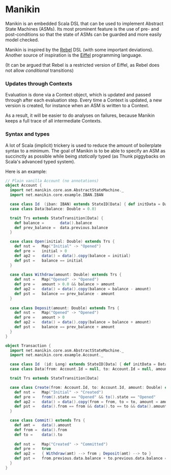 # Manikin
Manikin is an embedded Scala DSL that can be used to implement Abstract State Machines (ASMs).
Its most prominent feature is the use of pre- and post-conditions so that the state of ASMs can be guarded and more easily model checked.

Manikin is inspired by the [Rebel](https://github.com/cwi-swat/rebel) DSL (with some important deviations).
Another source of inspiration is the [Eiffel](https://www.eiffel.com) programming language.

(It can be argued that Rebel is a restricted version of Eiffel, as Rebel does not allow *conditional* transitions)

### Updates through Contexts
Evaluation is done via a Context object, which is updated and passed through after each evaluation step.
Every time a Context is updated, a new version is created, for instance when an ASM is written to a Context.

As a result, it will be easier to do analyses on failures, because Manikin keeps a full trace of all intermediate Contexts. 

### Syntax and types
A lot of Scala (implicit) trickery is used to reduce the amount of boilerplate syntax to a minimum. 
The goal of Manikin is to be able to specify an ASM as succinctly as possible while being *statically* typed (as Thunk piggybacks on Scala's advanced typed system). 

Here is an example:
```scala
// Plain vanilla Account (no annotations)
object Account {
  import net.manikin.core.asm.AbstractStateMachine._
  import net.manikin.core.example.IBAN.IBAN

  case class Id  (iban: IBAN) extends StateID[Data] { def initData = Data() }
  case class Data(balance: Double = 0.0)

  trait Trs extends StateTransition[Data] {
    def balance =       data().balance
    def prev_balance =  data.previous.balance
  }

  case class Open(initial: Double) extends Trs {
    def nst =   Map("Initial" -> "Opened")
    def pre =   initial > 0
    def ap2 =   data() = data().copy(balance = initial)
    def pst =   balance == initial
  }
  
  case class Withdraw(amount: Double) extends Trs {
    def nst =   Map("Opened" -> "Opened")
    def pre =   amount > 0.0 && balance > amount
    def ap2 =   data() = data().copy(balance = balance - amount)
    def pst =   balance == prev_balance - amount
  }
                                                                               
  case class Deposit(amount: Double) extends Trs {
    def nst =   Map("Opened" -> "Opened")
    def pre =   amount > 0
    def ap2 =   data() = data().copy(balance = balance + amount)
    def pst =   balance == prev_balance + amount
  }
}
```
```scala
object Transaction {
  import net.manikin.core.asm.AbstractStateMachine._
  import net.manikin.core.example.Account._

  case class Id  (id: Long) extends StateID[Data] { def initData = Data() }
  case class Data(from: Account.Id = null, to: Account.Id = null, amount: Double = 0.0)

  trait Trs extends StateTransition[Data]

  case class Create(from: Account.Id, to: Account.Id, amount: Double) extends Trs {
    def nst =   Map("Initial" -> "Created")
    def pre =   from().state == "Opened" && to().state == "Opened"
    def ap2 =   data() = data().copy(from = from, to = to, amount = amount)
    def pst =   data().from == from && data().to == to && data().amount == amount
  }

  case class Commit() extends Trs {
    def amt =   data().amount
    def from =  data().from
    def to =    data().to
    
    def nst =   Map("Created" -> "Committed")
    def pre =   true
    def ap2 =   { Withdraw(amt) --> from ; Deposit(amt) --> to }
    def pst =   from.previous.data.balance + to.previous.data.balance == from().data.balance + to().data.balance
  }  
}
```
